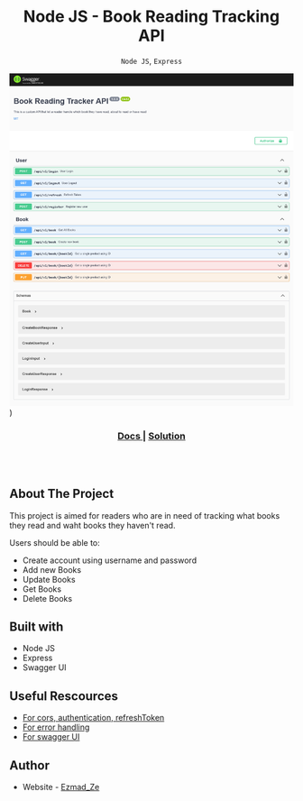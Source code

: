 # <h1 align="center">**Node JS - Book Reading Tracking API**</h1>

<p align="center"><code>Node JS</code>, <code>Express</code></p>

![Node JS](screenshots/Swagger%20UI.png))

<div align="center">
  <h3>
    <a href="#" color="white">
      Docs
    </a>
    <span> | </span>
    <a href="https://github.com/Ezmad-Ze/multi_step_form">
      Solution
    </a>
  </h3>
</div>

<br/>
<br/>

## About The Project

This project is aimed for readers who are in need of tracking what books they read and waht books they haven't read.

Users should be able to:

- Create account using username and password
- Add new Books
- Update Books
- Get Books
- Delete Books

## Built with

- Node JS
- Express
- Swagger UI

## Useful Rescources

- [For cors, authentication, refreshToken](https://github.com/gitdagray/refresh_token_rotation)
- [For error handling](https://github.com/john-smilga/node-express-course/tree/main/06.5-jobster-api)
- [For swagger UI](https://levelup.gitconnected.com/how-to-add-swagger-ui-to-existing-node-js-and-express-js-project-2c8bad9364ce)

## Author

- Website - [Ezmad_Ze](https://ezmad.pages.dev/)
